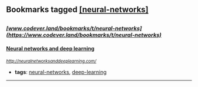 ## Bookmarks tagged [[neural-networks]](https://www.codever.land/search?q=[neural-networks])

_<sup><sup>[www.codever.land/bookmarks/t/neural-networks](https://www.codever.land/bookmarks/t/neural-networks)</sup></sup>_
---
#### [Neural networks and deep learning](http://neuralnetworksanddeeplearning.com/)
_<sup>http://neuralnetworksanddeeplearning.com/</sup>_

* **tags**: [neural-networks](../tagged/neural-networks.md), [deep-learning](../tagged/deep-learning.md)
---
